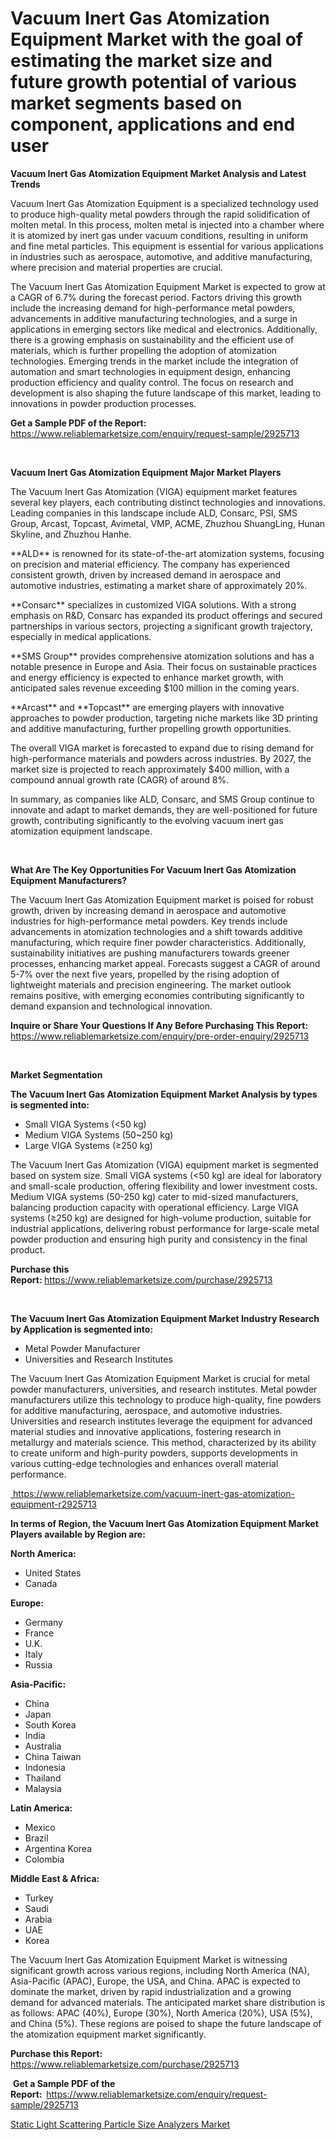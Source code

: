 <p><h1>Vacuum Inert Gas Atomization Equipment Market with the goal of estimating the market size and future growth potential of various market segments based on component, applications and end user</h1></p><p><strong>Vacuum Inert Gas Atomization Equipment Market Analysis and Latest Trends</strong></p>
<p><p>Vacuum Inert Gas Atomization Equipment is a specialized technology used to produce high-quality metal powders through the rapid solidification of molten metal. In this process, molten metal is injected into a chamber where it is atomized by inert gas under vacuum conditions, resulting in uniform and fine metal particles. This equipment is essential for various applications in industries such as aerospace, automotive, and additive manufacturing, where precision and material properties are crucial.</p><p>The Vacuum Inert Gas Atomization Equipment Market is expected to grow at a CAGR of 6.7% during the forecast period. Factors driving this growth include the increasing demand for high-performance metal powders, advancements in additive manufacturing technologies, and a surge in applications in emerging sectors like medical and electronics. Additionally, there is a growing emphasis on sustainability and the efficient use of materials, which is further propelling the adoption of atomization technologies. Emerging trends in the market include the integration of automation and smart technologies in equipment design, enhancing production efficiency and quality control. The focus on research and development is also shaping the future landscape of this market, leading to innovations in powder production processes.</p></p>
<p><strong>Get a Sample PDF of the Report:&nbsp;</strong> <a href="https://www.reliablemarketsize.com/enquiry/request-sample/2925713?utm_campaign=3348&utm_medium=2&utm_source=Github&utm_content=ia&utm_term=12032025&utm_id=vacuum-inert-gas-atomization-equipment">https://www.reliablemarketsize.com/enquiry/request-sample/2925713</a></p>
<p>&nbsp;</p>
<p><strong>Vacuum Inert Gas Atomization Equipment Major Market Players</strong></p>
<p><p>The Vacuum Inert Gas Atomization (VIGA) equipment market features several key players, each contributing distinct technologies and innovations. Leading companies in this landscape include ALD, Consarc, PSI, SMS Group, Arcast, Topcast, Avimetal, VMP, ACME, Zhuzhou ShuangLing, Hunan Skyline, and Zhuzhou Hanhe.</p><p>**ALD** is renowned for its state-of-the-art atomization systems, focusing on precision and material efficiency. The company has experienced consistent growth, driven by increased demand in aerospace and automotive industries, estimating a market share of approximately 20%.</p><p>**Consarc** specializes in customized VIGA solutions. With a strong emphasis on R&D, Consarc has expanded its product offerings and secured partnerships in various sectors, projecting a significant growth trajectory, especially in medical applications.</p><p>**SMS Group** provides comprehensive atomization solutions and has a notable presence in Europe and Asia. Their focus on sustainable practices and energy efficiency is expected to enhance market growth, with anticipated sales revenue exceeding $100 million in the coming years.</p><p>**Arcast** and **Topcast** are emerging players with innovative approaches to powder production, targeting niche markets like 3D printing and additive manufacturing, further propelling growth opportunities.</p><p>The overall VIGA market is forecasted to expand due to rising demand for high-performance materials and powders across industries. By 2027, the market size is projected to reach approximately $400 million, with a compound annual growth rate (CAGR) of around 8%.</p><p>In summary, as companies like ALD, Consarc, and SMS Group continue to innovate and adapt to market demands, they are well-positioned for future growth, contributing significantly to the evolving vacuum inert gas atomization equipment landscape.</p></p>
<p>&nbsp;</p>
<p><strong>What Are The Key Opportunities For Vacuum Inert Gas Atomization Equipment Manufacturers?</strong></p>
<p><p>The Vacuum Inert Gas Atomization Equipment market is poised for robust growth, driven by increasing demand in aerospace and automotive industries for high-performance metal powders. Key trends include advancements in atomization technologies and a shift towards additive manufacturing, which require finer powder characteristics. Additionally, sustainability initiatives are pushing manufacturers towards greener processes, enhancing market appeal. Forecasts suggest a CAGR of around 5-7% over the next five years, propelled by the rising adoption of lightweight materials and precision engineering. The market outlook remains positive, with emerging economies contributing significantly to demand expansion and technological innovation.</p></p>
<p><strong>Inquire or Share Your Questions If Any Before Purchasing This Report:</strong> <a href="https://www.reliablemarketsize.com/enquiry/pre-order-enquiry/2925713?utm_campaign=3348&utm_medium=2&utm_source=Github&utm_content=ia&utm_term=12032025&utm_id=vacuum-inert-gas-atomization-equipment">https://www.reliablemarketsize.com/enquiry/pre-order-enquiry/2925713</a></p>
<p>&nbsp;</p>
<p><strong>Market Segmentation</strong></p>
<p><strong>The Vacuum Inert Gas Atomization Equipment Market Analysis by types is segmented into:</strong></p>
<p><ul><li>Small VIGA Systems (<50 kg)</li><li>Medium VIGA Systems (50~250 kg)</li><li>Large VIGA Systems (≥250 kg)</li></ul></p>
<p><p>The Vacuum Inert Gas Atomization (VIGA) equipment market is segmented based on system size. Small VIGA systems (<50 kg) are ideal for laboratory and small-scale production, offering flexibility and lower investment costs. Medium VIGA systems (50-250 kg) cater to mid-sized manufacturers, balancing production capacity with operational efficiency. Large VIGA systems (≥250 kg) are designed for high-volume production, suitable for industrial applications, delivering robust performance for large-scale metal powder production and ensuring high purity and consistency in the final product.</p></p>
<p><strong>Purchase this Report:&nbsp;</strong><a href="https://www.reliablemarketsize.com/purchase/2925713?utm_campaign=3348&utm_medium=2&utm_source=Github&utm_content=ia&utm_term=12032025&utm_id=vacuum-inert-gas-atomization-equipment">https://www.reliablemarketsize.com/purchase/2925713</a></p>
<p>&nbsp;</p>
<p><strong>The Vacuum Inert Gas Atomization Equipment Market Industry Research by Application is segmented into:</strong></p>
<p><ul><li>Metal Powder Manufacturer</li><li>Universities and Research Institutes</li></ul></p>
<p><p>The Vacuum Inert Gas Atomization Equipment Market is crucial for metal powder manufacturers, universities, and research institutes. Metal powder manufacturers utilize this technology to produce high-quality, fine powders for additive manufacturing, aerospace, and automotive industries. Universities and research institutes leverage the equipment for advanced material studies and innovative applications, fostering research in metallurgy and materials science. This method, characterized by its ability to create uniform and high-purity powders, supports developments in various cutting-edge technologies and enhances overall material performance.</p></p>
<p><a href="https://www.reliablemarketsize.com/vacuum-inert-gas-atomization-equipment-r2925713?utm_campaign=3348&utm_medium=2&utm_source=Github&utm_content=ia&utm_term=12032025&utm_id=vacuum-inert-gas-atomization-equipment">&nbsp;https://www.reliablemarketsize.com/vacuum-inert-gas-atomization-equipment-r2925713</a></p>
<p><strong>In terms of Region, the Vacuum Inert Gas Atomization Equipment Market Players available by Region are:</strong></p>
<p>
    <p> <strong> North America: </strong>
        <ul>
            <li>United States</li>
            <li>Canada</li>
        </ul>
        </p> 
    <p> <strong> Europe: </strong>
        <ul>
            <li>Germany</li>
            <li>France</li>
            <li>U.K.</li>
            <li>Italy</li>
            <li>Russia</li>
        </ul>
        </p> 
    <p> <strong> Asia-Pacific: </strong>
        <ul>
            <li>China</li>
            <li>Japan</li>
            <li>South Korea</li>
            <li>India</li>
            <li>Australia</li>
            <li>China Taiwan</li>
            <li>Indonesia</li>
            <li>Thailand</li>
            <li>Malaysia</li>
        </ul>
        </p> 
    <p> <strong> Latin America: </strong>
        <ul>
            <li>Mexico</li>
            <li>Brazil</li>
            <li>Argentina Korea</li>
            <li>Colombia</li>
        </ul>
        </p> 
    <p> <strong> Middle East & Africa: </strong>
        <ul>
            <li>Turkey</li>
            <li>Saudi</li>
            <li>Arabia</li>
            <li>UAE</li>
            <li>Korea</li>
        </ul>
    </p>
    </p>
<p><p>The Vacuum Inert Gas Atomization Equipment Market is witnessing significant growth across various regions, including North America (NA), Asia-Pacific (APAC), Europe, the USA, and China. APAC is expected to dominate the market, driven by rapid industrialization and a growing demand for advanced materials. The anticipated market share distribution is as follows: APAC (40%), Europe (30%), North America (20%), USA (5%), and China (5%). These regions are poised to shape the future landscape of the atomization equipment market significantly.</p></p>
<p><strong>Purchase this Report: </strong><a href="https://www.reliablemarketsize.com/purchase/2925713?utm_campaign=3348&utm_medium=2&utm_source=Github&utm_content=ia&utm_term=12032025&utm_id=vacuum-inert-gas-atomization-equipment">https://www.reliablemarketsize.com/purchase/2925713</a></p>
<p>&nbsp;<strong>Get a Sample PDF of the Report:&nbsp;&nbsp;</strong><a href="https://www.reliablemarketsize.com/enquiry/request-sample/2925713?utm_campaign=3348&utm_medium=2&utm_source=Github&utm_content=ia&utm_term=12032025&utm_id=vacuum-inert-gas-atomization-equipment">https://www.reliablemarketsize.com/enquiry/request-sample/2925713</a></p>
<p><strong></strong></p>
<p><p><a href="https://github.com/briandahm87/Market-Research-Report-List-1/blob/main/static-light-scattering-particle-size-analyzers-market.md?utm_campaign=3348&utm_medium=2&utm_source=Github&utm_content=ia&utm_term=12032025&utm_id=vacuum-inert-gas-atomization-equipment">Static Light Scattering Particle Size Analyzers Market</a></p></p>